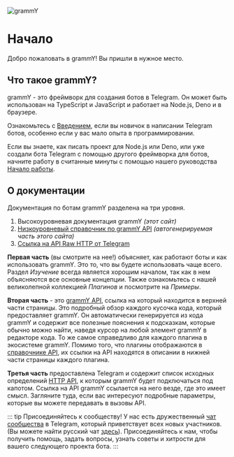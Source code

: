 <!-- markdownlint-disable first-line-heading -->

![grammY](/images/grammY.svg)

# Начало

Добро пожаловать в grammY!
Вы пришли в нужное место.

## Что такое grammY?

grammY - это фреймворк для создания ботов в Telegram.
Он может быть использован на TypeScript и JavaScript и работает на Node.js, Deno и в браузере.

Ознакомьтесь с [Введением](./introduction), если вы новичок в написании Telegram ботов, особенно если у вас мало опыта в программировании.

Если вы знаете, как писать проект для Node.js или Deno, или уже создали бота Telegram с помощью другого фреймворка для ботов, начните работу в считанные минуты с помощью нашего руководства [Начало работы](./getting-started).

## О документации

Документация по ботам grammY разделена на три уровня.

1. Высокоуровневая документация grammY _(этот сайт)_
2. [Низкоуровневый справочник по grammY API](/ref/) _(автогенерируемая часть этого сайта)_
3. [Ссылка на API Raw HTTP от Telegram](https://core.telegram.org/bots/api)

**Первая часть** (вы смотрите на нее!) объясняет, как работают боты и как использовать grammY.
Это то, что вы будете использовать чаще всего.
Раздел _Изучение_ всегда является хорошим началом, так как в нем объясняются все основные концепции.
Также ознакомьтесь с нашей великолепной коллекцией _Плагинов_ и посмотрите на _Примеры_.

**Вторая часть** - это [grammY API](/ref/), ссылка на который находится в верхней части страницы.
Это подробный обзор каждого кусочка кода, который предоставляет grammY.
Он автоматически генерируется из кода grammY и содержит все полезные пояснения к подсказкам, которые обычно можно найти, наведя курсор на любой элемент grammY в редакторе кода.
То же самое справедливо для каждого плагина в экосистеме grammY.
Помимо того, что плагины отображаются в [справочнике API](/ref/), их ссылки на API находятся в описании в нижней части страницы каждого плагина.

**Третья часть** предоставлена Telegram и содержит список исходных определений [HTTP API](https://core.telegram.org/bots/api), к которым grammY будет подключаться под капотом.
Ссылка на API grammY ссылается на него везде, где это имеет смысл.
Загляните туда, если вас интересуют подробные параметры, которые вы можете передавать в вызовы API.

::: tip Присоединяйтесь к сообществу!
У нас есть дружественный [чат сообщества](https://t.me/grammyjs) в Telegram, который приветствует всех новых участников. (Вы можете найти русский чат [здесь](https://t.me/grammyjs_ru)).
Присоединяйтесь к нам, чтобы получить помощь, задать вопросы, узнать советы и хитрости для вашего следующего проекта бота.
:::
